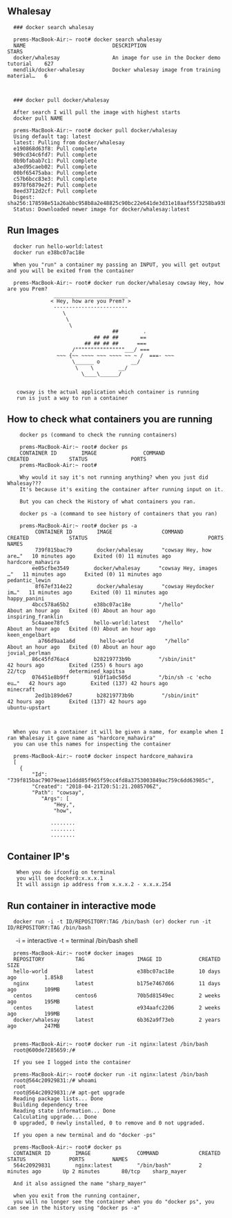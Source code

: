 
## Whalesay


      ### docker search whalesay
      
      prems-MacBook-Air:~ root# docker search whalesay
      NAME                            DESCRIPTION                                     STARS               
      docker/whalesay                 An image for use in the Docker demo tutorial    627                                     
      mendlik/docker-whalesay         Docker whalesay image from training material…   6    
      
      
      
      ### docker pull docker/whalesay
      
      After search I will pull the image with highest starts
      docker pull NAME
      
      prems-MacBook-Air:~ root# docker pull docker/whalesay
      Using default tag: latest
      latest: Pulling from docker/whalesay
      e190868d63f8: Pull complete 
      909cd34c6fd7: Pull complete 
      0b9bfabab7c1: Pull complete 
      a3ed95caeb02: Pull complete 
      00bf65475aba: Pull complete 
      c57b6bcc83e3: Pull complete 
      8978f6879e2f: Pull complete 
      8eed3712d2cf: Pull complete 
      Digest: sha256:178598e51a26abbc958b8a2e48825c90bc22e641de3d31e18aaf55f3258ba93b
      Status: Downloaded newer image for docker/whalesay:latest
      
## Run Images

      
      docker run hello-world:latest
      docker run e38bc07ac18e
      
      When you "run" a container my passing an INPUT, you will get output and you will be exited from the container
                  
      prems-MacBook-Air:~ root# docker run docker/whalesay cowsay Hey, how are you Prem?
                   ________________________ 
                  < Hey, how are you Prem? >
                   ------------------------ 
                      \
                       \
                        \     
                                      ##        .            
                                ## ## ##       ==            
                             ## ## ## ##      ===            
                         /""""""""""""""""___/ ===        
                    ~~~ {~~ ~~~~ ~~~ ~~~~ ~~ ~ /  ===- ~~~   
                         \______ o          __/            
                          \    \        __/             
                            \____\______/   


       cowsay is the actual application which container is running
       run is just a way to run a container
       
       
       
## How to check what containers you are running


        docker ps (command to check the running containers)
        
        prems-MacBook-Air:~ root# docker ps
        CONTAINER ID        IMAGE               COMMAND             CREATED             STATUS              PORTS 
        prems-MacBook-Air:~ root# 
        
        Why would it say it's not running anything? when you just did Whalesay???
        It's because it's exiting the container after running input on it.
        
        But you can check the History of what containers you ran.
        
        docker ps -a (command to see history of containers that you ran)
        
        prems-MacBook-Air:~ root# docker ps -a
             CONTAINER ID        IMAGE                COMMAND                  CREATED             STATUS                                       PORTS               NAMES
             739f815bac79        docker/whalesay      "cowsay Hey, how are…"   10 minutes ago      Exited (0) 11 minutes ago                          hardcore_mahavira
            ee05cfbe3549        docker/whalesay      "cowsay Hey, images …"   11 minutes ago      Exited (0) 11 minutes ago                          pedantic_lewin
             8f67ef314e22        docker/whalesay      "cowsay Heydocker im…"   11 minutes ago      Exited (0) 11 minutes ago                          happy_panini
            4bcc578a65b2        e38bc07ac18e         "/hello"                 About an hour ago   Exited (0) About an hour ago                       inspiring_franklin
            5c4aaee78fc5        hello-world:latest   "/hello"                 About an hour ago   Exited (0) About an hour ago                       keen_engelbart
              a766d9aa1a6d        hello-world          "/hello"                 About an hour ago   Exited (0) About an hour ago                       jovial_perlman
            86c45fd76ac4        b28219773b9b         "/sbin/init"             42 hours ago        Exited (255) 6 hours ago                            22/tcp              determined_kapitsa
            076451e8b9ff        910f1a0c505d         "/bin/sh -c 'echo eu…"   42 hours ago        Exited (137) 42 hours ago                          minecraft
             2ed1b189de67        b28219773b9b         "/sbin/init"             42 hours ago        Exited (137) 42 hours ago                          ubuntu-upstart
        


      When you run a container it will be given a name, for example when I ran Whalesay it gave name as "hardcore_mahavira"
      you can use this names for inspecting the container 
      
      prems-MacBook-Air:~ root# docker inspect hardcore_mahavira
      [
        {
            "Id": "739f815bac79079eae11ddd85f965f59cc4fd8a3753003849ac759c6dd63985c",
            "Created": "2018-04-21T20:51:21.2085706Z",
            "Path": "cowsay",
               "Args": [
                   "Hey,",
                   "how",
                   
                  ........
                  ........
                  ........
                  
                  
## Container IP's


       When you do ifconfig on terminal
       you will see docker0:x.x.x.1
       It will assign ip address from x.x.x.2 - x.x.x.254
       
## Run container in interactive mode 


      docker run -i -t ID/REPOSITORY:TAG /bin/bash (or) docker run -it ID/REPOSITORY:TAG /bin/bash
      -i = interactive
      -t = terminal
      /bin/bash shell
      
      
      prems-MacBook-Air:~ root# docker images
      REPOSITORY          TAG                 IMAGE ID            CREATED             SIZE
      hello-world         latest              e38bc07ac18e        10 days ago         1.85kB
      nginx               latest              b175e7467d66        11 days ago         109MB
      centos              centos6             70b5d81549ec        2 weeks ago         195MB
      centos              latest              e934aafc2206        2 weeks ago         199MB
      docker/whalesay     latest              6b362a9f73eb        2 years ago         247MB
      
      
      prems-MacBook-Air:~ root# docker run -it nginx:latest /bin/bash
      root@600de7285659:/#
      
      If you see I logged into the container 
      
      prems-MacBook-Air:~ root# docker run -it nginx:latest /bin/bash
      root@564c20929831:/# whoami
      root
      root@564c20929831:/# apt-get upgrade
      Reading package lists... Done
      Building dependency tree       
      Reading state information... Done
      Calculating upgrade... Done
      0 upgraded, 0 newly installed, 0 to remove and 0 not upgraded.
      
      If you open a new terminal and do "docker -ps"
      
      prems-MacBook-Air:~ root# docker ps  
      CONTAINER ID        IMAGE               COMMAND             CREATED             STATUS              PORTS         NAMES
      564c20929831        nginx:latest        "/bin/bash"         2 minutes ago       Up 2 minutes       80/tcp    sharp_mayer
      
      And it also assigned the name "sharp_mayer"
      
      when you exit from the running container, 
      you will no longer see the container when you do "docker ps", you can see in the history using "docker ps -a"
      
      
      
      
      
                  

    
      
